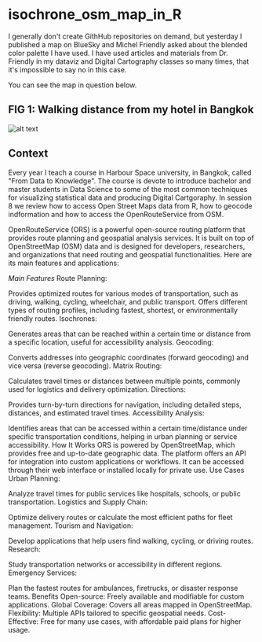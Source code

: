 # isochrone_osm_map_in_R

I generally don't create GithHub repositories on demand, but yesterday I published a map on BlueSky and Michel Friendly asked about the blended color palette I have used. 
I have used articles and materials from Dr. Friendly in my dataviz and Digital Cartography classes so many times, that it's impossible to say no in this case.

You can see the map in question below.

## FIG 1:  Walking distance from my hotel in Bangkok    
![alt text](https://github.com/JuanGaleano/isochrone_osm_map_in_R/blob/main/12_osm_isochrone_2.png)     

## Context 

Every year I teach a course in Harbour Space university, in Bangkok, called "From Data to Knowledge". The course is devote to introduce bachelor and master students in Data Science to some of the most common techniques for visualizing statistical data and producing Digital Cartgoraphy. In session 8 we review how to access Open Street Maps data from R, how to geocode indformation and how to access the OpenRouteService from OSM. 

OpenRouteService (ORS) is a powerful open-source routing platform that provides route planning and geospatial analysis services. It is built on top of OpenStreetMap (OSM) data and is designed for developers, researchers, and organizations that need routing and geospatial functionalities. Here are its main features and applications:

*Main Features*
Route Planning:

Provides optimized routes for various modes of transportation, such as driving, walking, cycling, wheelchair, and public transport.
Offers different types of routing profiles, including fastest, shortest, or environmentally friendly routes.
Isochrones:

Generates areas that can be reached within a certain time or distance from a specific location, useful for accessibility analysis.
Geocoding:

Converts addresses into geographic coordinates (forward geocoding) and vice versa (reverse geocoding).
Matrix Routing:

Calculates travel times or distances between multiple points, commonly used for logistics and delivery optimization.
Directions:

Provides turn-by-turn directions for navigation, including detailed steps, distances, and estimated travel times.
Accessibility Analysis:

Identifies areas that can be accessed within a certain time/distance under specific transportation conditions, helping in urban planning or service accessibility.
How It Works
ORS is powered by OpenStreetMap, which provides free and up-to-date geographic data.
The platform offers an API for integration into custom applications or workflows.
It can be accessed through their web interface or installed locally for private use.
Use Cases
Urban Planning:

Analyze travel times for public services like hospitals, schools, or public transportation.
Logistics and Supply Chain:

Optimize delivery routes or calculate the most efficient paths for fleet management.
Tourism and Navigation:

Develop applications that help users find walking, cycling, or driving routes.
Research:

Study transportation networks or accessibility in different regions.
Emergency Services:

Plan the fastest routes for ambulances, firetrucks, or disaster response teams.
Benefits
Open-source: Freely available and modifiable for custom applications.
Global Coverage: Covers all areas mapped in OpenStreetMap.
Flexibility: Multiple APIs tailored to specific geospatial needs.
Cost-Effective: Free for many use cases, with affordable paid plans for higher usage.
